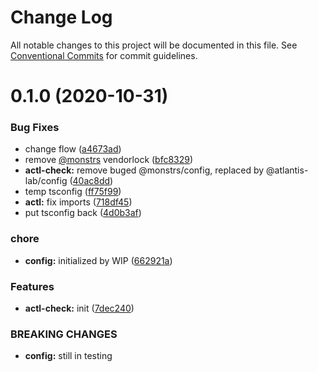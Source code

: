 # Change Log

All notable changes to this project will be documented in this file.
See [Conventional Commits](https://conventionalcommits.org) for commit guidelines.

# 0.1.0 (2020-10-31)


### Bug Fixes

* change flow ([a4673ad](https://github.com/Atlantis-Lab/actl/commit/a4673ad50a5d707d80598e4a23c21f6ce7f02a1a))
* remove [@monstrs](https://github.com/monstrs) vendorlock ([bfc8329](https://github.com/Atlantis-Lab/actl/commit/bfc832938846c9ddeec8c83422be66dbf263a2e7))
* **actl-check:** remove buged @monstrs/config, replaced by @atlantis-lab/config ([40ac8dd](https://github.com/Atlantis-Lab/actl/commit/40ac8dd35eb29992c04fbd0034326052b5ca8765))
* temp tsconfig ([ff75f99](https://github.com/Atlantis-Lab/actl/commit/ff75f9960b0345322c1a356cd8341b6b83a0a01f))
* **actl:** fix imports ([718df45](https://github.com/Atlantis-Lab/actl/commit/718df45492c0486dd94c240cbbbc12e2b811ddda))
* put tsconfig back ([4d0b3af](https://github.com/Atlantis-Lab/actl/commit/4d0b3af69dad227e77091c0e461a84e75e7b5977))


### chore

* **config:** initialized by WIP ([662921a](https://github.com/Atlantis-Lab/actl/commit/662921aa182b9d5162b4d0a3457e1f821f20652c))


### Features

* **actl-check:** init ([7dec240](https://github.com/Atlantis-Lab/actl/commit/7dec240909db1703479777770b1c7d367a8212ef))


### BREAKING CHANGES

* **config:** still in testing
